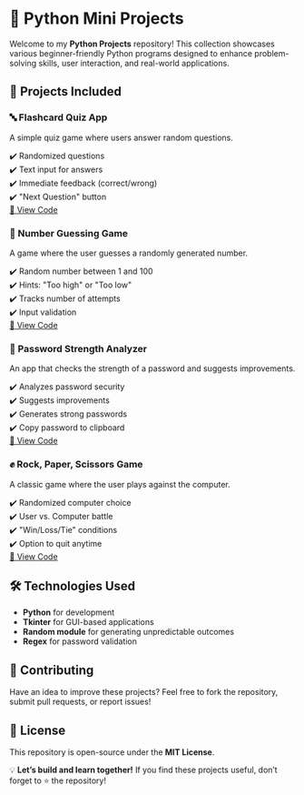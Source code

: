 # 🚀 Python Mini Projects

Welcome to my **Python Projects** repository! This collection showcases various beginner-friendly Python programs designed to enhance problem-solving skills, user interaction, and real-world applications.

## 📌 Projects Included

### 🔤 Flashcard Quiz App
A simple quiz game where users answer random questions.

✔️ Randomized questions  
✔️ Text input for answers  
✔️ Immediate feedback (correct/wrong)  
✔️ "Next Question" button  
[🔗 View Code](https://github.com/abdulhayykhan/Python-Projects/blob/main/Flashcard%20Quiz%20App.py)

### 🔢 Number Guessing Game
A game where the user guesses a randomly generated number.

✔️ Random number between 1 and 100  
✔️ Hints: "Too high" or "Too low"  
✔️ Tracks number of attempts  
✔️ Input validation  
[🔗 View Code](https://github.com/abdulhayykhan/Python-Projects/blob/main/Number%20Guessing%20Game.py)

### 🔑 Password Strength Analyzer
An app that checks the strength of a password and suggests improvements.

✔️ Analyzes password security  
✔️ Suggests improvements  
✔️ Generates strong passwords  
✔️ Copy password to clipboard  
[🔗 View Code](https://github.com/abdulhayykhan/Python-Projects/blob/main/Password%20Analyzer.py)

### ✊ Rock, Paper, Scissors Game
A classic game where the user plays against the computer.

✔️ Randomized computer choice  
✔️ User vs. Computer battle  
✔️ "Win/Loss/Tie" conditions  
✔️ Option to quit anytime  
[🔗 View Code](https://github.com/abdulhayykhan/Python-Projects/blob/main/Rock%2C%20Paper%2C%20Scissors%20Game.py)

## 🛠 Technologies Used
- **Python** for development  
- **Tkinter** for GUI-based applications  
- **Random module** for generating unpredictable outcomes  
- **Regex** for password validation  

## 🤝 Contributing
Have an idea to improve these projects? Feel free to fork the repository, submit pull requests, or report issues!

## 📜 License
This repository is open-source under the **MIT License**.

💡 **Let’s build and learn together!** If you find these projects useful, don’t forget to ⭐ the repository!

